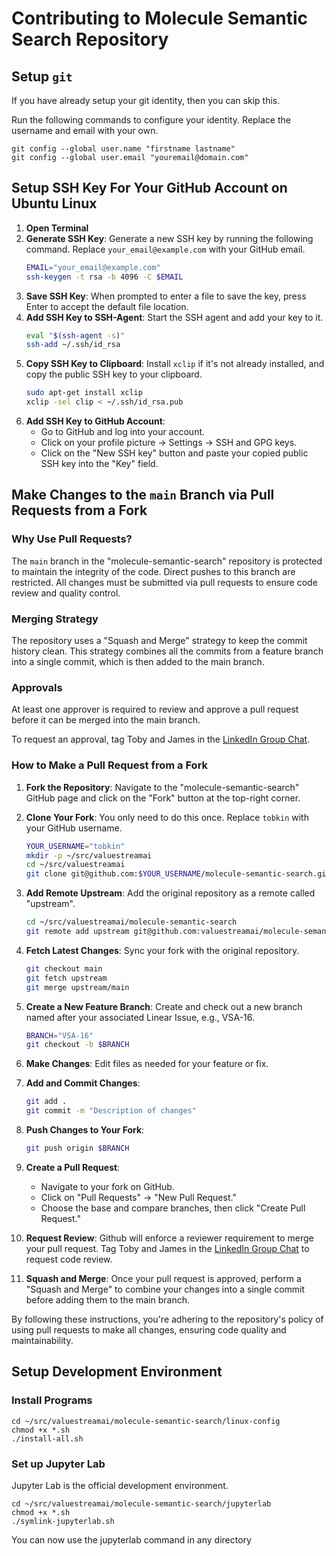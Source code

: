 # Contributing to Molecule Semantic Search Repository

## Setup `git`
If you have already setup your git identity, then you can skip this.

Run the following commands to configure your identity. Replace the username and email with your own.
```
git config --global user.name "firstname lastname"
git config --global user.email "youremail@domain.com"
```

## Setup SSH Key For Your GitHub Account on Ubuntu Linux

1. **Open Terminal**
2. **Generate SSH Key**: Generate a new SSH key by running the following command. Replace `your_email@example.com` with your GitHub email.
    ```bash
    EMAIL="your_email@example.com"
    ssh-keygen -t rsa -b 4096 -C $EMAIL
    ```
3. **Save SSH Key**: When prompted to enter a file to save the key, press Enter to accept the default file location.
4. **Add SSH Key to SSH-Agent**: Start the SSH agent and add your key to it.
    ```bash
    eval "$(ssh-agent -s)"
    ssh-add ~/.ssh/id_rsa
    ```
5. **Copy SSH Key to Clipboard**: Install `xclip` if it's not already installed, and copy the public SSH key to your clipboard.
    ```bash
    sudo apt-get install xclip
    xclip -sel clip < ~/.ssh/id_rsa.pub
    ```
6. **Add SSH Key to GitHub Account**: 
    - Go to GitHub and log into your account.
    - Click on your profile picture -> Settings -> SSH and GPG keys.
    - Click on the "New SSH key" button and paste your copied public SSH key into the "Key" field.

## Make Changes to the `main` Branch via Pull Requests from a Fork

### Why Use Pull Requests?
The `main` branch in the "molecule-semantic-search" repository is protected to maintain the integrity of the code. Direct pushes to this branch are restricted. All changes must be submitted via pull requests to ensure code review and quality control. 

### Merging Strategy
The repository uses a "Squash and Merge" strategy to keep the commit history clean. This strategy combines all the commits from a feature branch into a single commit, which is then added to the main branch.

### Approvals
At least one approver is required to review and approve a pull request before it can be merged into the main branch.

To request an approval, tag Toby and James in the [LinkedIn Group Chat](https://www.linkedin.com/messaging/thread/2-MjJjYTA2NjMtZDYyYS00Y2RhLWE3YzYtNjAwNjQyNzBlZWM4XzAxMw==/).

### How to Make a Pull Request from a Fork

1. **Fork the Repository**: Navigate to the "molecule-semantic-search" GitHub page and click on the "Fork" button at the top-right corner.
2. **Clone Your Fork**: You only need to do this once. Replace `tobkin` with your GitHub username.
    ```bash
    YOUR_USERNAME="tobkin"
    mkdir -p ~/src/valuestreamai
    cd ~/src/valuestreamai
    git clone git@github.com:$YOUR_USERNAME/molecule-semantic-search.git
    ```
    
3. **Add Remote Upstream**: Add the original repository as a remote called "upstream".
    ```bash
    cd ~/src/valuestreamai/molecule-semantic-search
    git remote add upstream git@github.com:valuestreamai/molecule-semantic-search.git
    ```
4. **Fetch Latest Changes**: Sync your fork with the original repository.
    ```bash
    git checkout main
    git fetch upstream
    git merge upstream/main
    ```
5. **Create a New Feature Branch**: Create and check out a new branch named after your associated Linear Issue, e.g., VSA-16.
    ```bash
    BRANCH="VSA-16"
    git checkout -b $BRANCH
    ```
6. **Make Changes**: Edit files as needed for your feature or fix.
7. **Add and Commit Changes**: 
    ```bash
    git add .
    git commit -m "Description of changes"
    ```
8. **Push Changes to Your Fork**: 
    ```bash
    git push origin $BRANCH
    ```
9. **Create a Pull Request**: 
    - Navigate to your fork on GitHub.
    - Click on "Pull Requests" -> "New Pull Request."
    - Choose the base and compare branches, then click "Create Pull Request."
10. **Request Review**: Github will enforce a reviewer requirement to merge your pull request. Tag Toby and James in the [LinkedIn Group Chat](https://www.linkedin.com/messaging/thread/2-MjJjYTA2NjMtZDYyYS00Y2RhLWE3YzYtNjAwNjQyNzBlZWM4XzAxMw==/) to request code review.

11. **Squash and Merge**: Once your pull request is approved, perform a "Squash and Merge" to combine your changes into a single commit before adding them to the main branch.

By following these instructions, you're adhering to the repository's policy of using pull requests to make all changes, ensuring code quality and maintainability.

## Setup Development Environment

### Install Programs
```
cd ~/src/valuestreamai/molecule-semantic-search/linux-config
chmod +x *.sh
./install-all.sh
```
### Set up Jupyter Lab
Jupyter Lab is the official development environment. 
```
cd ~/src/valuestreamai/molecule-semantic-search/jupyterlab
chmod +x *.sh
./symlink-jupyterlab.sh
```
You can now use the jupyterlab command in any directory
